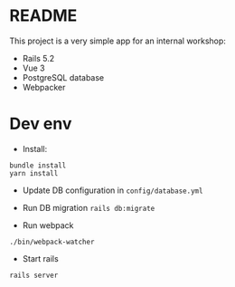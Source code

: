 # README

This project is a very simple app for an internal workshop:
- Rails 5.2
- Vue 3
- PostgreSQL database
- Webpacker

# Dev env
- Install:
```
bundle install
yarn install
```

- Update DB configuration in `config/database.yml`
- Run DB migration `rails db:migrate`

- Run webpack
```
./bin/webpack-watcher
```

- Start rails
```
rails server
```
